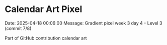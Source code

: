 # Calendar Art Pixel

Date: 2025-04-18 00:06:00
Message: Gradient pixel week 3 day 4 - Level 3 (commit 7/8)

Part of GitHub contribution calendar art
